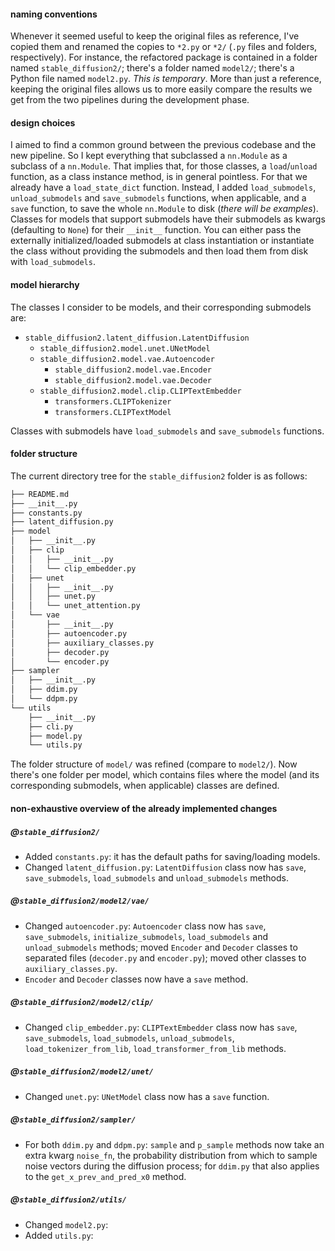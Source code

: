 #### naming conventions
Whenever it seemed useful to keep the original files as reference, I've copied them and renamed the copies to `*2.py` or `*2/` (`.py` files and folders, respectively). For instance, the refactored package is contained in a folder named `stable_diffusion2/`; there's a folder named `model2/`; there's a Python file named `model2.py`. *This is temporary*. More than just a reference, keeping the original files allows us to more easily compare the results we get from the two pipelines during the development phase.

#### design choices
I aimed to find a common ground between the previous codebase and the new pipeline. So I kept everything that subclassed a `nn.Module` as a subclass of a `nn.Module`. That implies that, for those classes, a `load`/`unload` function, as a class instance method, is in general pointless. For that we already have a `load_state_dict` function. Instead, I added `load_submodels`, `unload_submodels` and `save_submodels` functions, when applicable, and a `save` function, to save the whole `nn.Module` to disk (*there will be examples*).
Classes for models that support submodels have their submodels as kwargs (defaulting to `None`) for their `__init__` function. You can either pass the externally initialized/loaded submodels at class instantiation or instantiate the class without providing the submodels and then load them from disk with `load_submodels`.


#### model hierarchy

The classes I consider to be models, and their corresponding submodels are:
- `stable_diffusion2.latent_diffusion.LatentDiffusion` 
  - `stable_diffusion2.model.unet.UNetModel`
  - `stable_diffusion2.model.vae.Autoencoder`
    - `stable_diffusion2.model.vae.Encoder`
    - `stable_diffusion2.model.vae.Decoder`
  - `stable_diffusion2.model.clip.CLIPTextEmbedder`
    - `transformers.CLIPTokenizer`
    - `transformers.CLIPTextModel`

Classes with submodels have `load_submodels` and `save_submodels` functions.


#### folder structure
The current directory tree for the `stable_diffusion2` folder is as follows:

```bash
├── README.md
├── __init__.py
├── constants.py
├── latent_diffusion.py
├── model
│   ├── __init__.py
│   ├── clip
│   │   ├── __init__.py
│   │   └── clip_embedder.py
│   ├── unet
│   │   ├── __init__.py
│   │   ├── unet.py
│   │   └── unet_attention.py
│   └── vae
│       ├── __init__.py
│       ├── autoencoder.py
│       ├── auxiliary_classes.py
│       ├── decoder.py
│       └── encoder.py
├── sampler
│   ├── __init__.py
│   ├── ddim.py
│   └── ddpm.py
└── utils
    ├── __init__.py
    ├── cli.py
    ├── model.py
    └── utils.py
```
The folder structure of `model/` was refined (compare to `model2/`). Now there's one folder per model, which contains files where the model (and its corresponding submodels, when applicable) classes are defined.

#### non-exhaustive overview of the already implemented changes

##### @`stable_diffusion2/` 
- Added `constants.py`: it has the default paths for saving/loading models.
- Changed `latent_diffusion.py`: `LatentDiffusion` class now has `save`, `save_submodels`, `load_submodels` and `unload_submodels` methods.

##### @`stable_diffusion2/model2/vae/`
- Changed `autoencoder.py`: `Autoencoder` class now has `save`, `save_submodels`, `initialize_submodels`, `load_submodels` and `unload_submodels` methods; moved `Encoder` and `Decoder` classes to separated files (`decoder.py` and `encoder.py`); moved other classes to `auxiliary_classes.py`.
- `Encoder` and `Decoder` classes now have a `save` method.

##### @`stable_diffusion2/model2/clip/`
- Changed `clip_embedder.py`: `CLIPTextEmbedder` class now has `save`, `save_submodels`, `load_submodels`, `unload_submodels`, `load_tokenizer_from_lib`, `load_transformer_from_lib` methods.

##### @`stable_diffusion2/model2/unet/`
- Changed `unet.py`: `UNetModel` class now has a `save` function.

##### @`stable_diffusion2/sampler/`
- For both `ddim.py` and `ddpm.py`: `sample` and `p_sample` methods now take an extra kwarg `noise_fn`, the probability distribution from which to sample noise vectors during the diffusion process; for `ddim.py` that also applies to the `get_x_prev_and_pred_x0` method.

##### @`stable_diffusion2/utils/`
- Changed `model2.py`:
- Added `utils.py`: